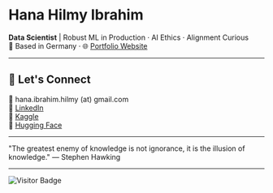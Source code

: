 # Hana Hilmy Ibrahim

**Data Scientist** | Robust ML in Production · AI Ethics · Alignment Curious  
📍 Based in Germany · 🌐 [Portfolio Website](https://hanahibrahim.framer.website)

---

## 🔗 Let's Connect

📧 hana.ibrahim.hilmy (at) gmail.com  
💼 [LinkedIn](https://www.linkedin.com/in/hana-h-ibrahim)  
🧠 [Kaggle](https://www.kaggle.com/hanaibrahim)  
🤗 [Hugging Face](https://huggingface.co/hhilmy)

---

"The greatest enemy of knowledge is not ignorance, it is the illusion of knowledge."
— Stephen Hawking

---

![Visitor Badge](https://visitor-badge.laobi.icu/badge?page_id=hanahcodes.hanahcodes)
